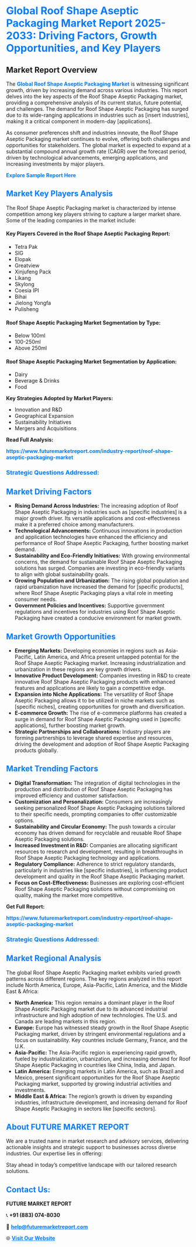 <h1 style="color: #007BFF;">Global Roof Shape Aseptic Packaging Market Report 2025-2033: Driving Factors, Growth Opportunities, and Key Players</h1>

<section id="overview">
<h2>Market Report Overview</h2>
<p>The <a href="https://www.futuremarketreport.com/industry-report/roof-shape-aseptic-packaging-market" style="color: #007BFF; text-decoration: none;"><strong>Global Roof Shape Aseptic Packaging Market</strong></a> is witnessing significant growth, driven by increasing demand across various industries. This report delves into the key aspects of the Roof Shape Aseptic Packaging market, providing a comprehensive analysis of its current status, future potential, and challenges. The demand for Roof Shape Aseptic Packaging has surged due to its wide-ranging applications in industries such as [insert industries], making it a critical component in modern-day [applications].</p>
<p>As consumer preferences shift and industries innovate, the Roof Shape Aseptic Packaging market continues to evolve, offering both challenges and opportunities for stakeholders. The global market is expected to expand at a substantial compound annual growth rate (CAGR) over the forecast period, driven by technological advancements, emerging applications, and increasing investments by major players.</p>
</section>

<section id="overview">
<p><a href="https://www.futuremarketreport.com/request-sample/reportId=42478" style="color: #007BFF; text-decoration: none;"><strong>Explore Sample Report Here</strong></a></p>
</section>

<section id="key-players">
<h2 style="color: #007BFF;">Market Key Players Analysis</h2>
<p>The Roof Shape Aseptic Packaging market is characterized by intense competition among key players striving to capture a larger market share. Some of the leading companies in the market include:</p>
<h4>Key Players Covered in the Roof Shape Aseptic Packaging Report:</h4>
<ul><li>Tetra Pak</li><li>SIG</li><li>Elopak</li><li>Greatview</li><li>Xinjufeng Pack</li><li>Likang</li><li>Skylong</li><li>Coesia IPI</li><li>Bihai</li><li>Jielong Yongfa</li><li>Pulisheng</li></ul>
<h4>Roof Shape Aseptic Packaging Market Segmentation by Type:</h4>
<ul><li>Below 100ml</li><li>100-250ml</li><li>Above 250ml</li></ul>

<h4>Roof Shape Aseptic Packaging Market Segmentation by Application:</h4>
<ul><li>Dairy</li><li>Beverage &amp; Drinks</li><li>Food</li></ul>
<p><strong>Key Strategies Adopted by Market Players:</strong></p>
<ul>
<li>Innovation and R&D</li>
<li>Geographical Expansion</li>
<li>Sustainability Initiatives</li>
<li>Mergers and Acquisitions</li>
</ul>
</section>

<section>
<p><strong>Read Full Analysis: </strong></p><a href="https://www.futuremarketreport.com/industry-report/roof-shape-aseptic-packaging-market" style="color: #007BFF; text-decoration: none;"><strong>https://www.futuremarketreport.com/industry-report/roof-shape-aseptic-packaging-market</strong></a>
<h3 style="color: #007BFF;">Strategic Questions Addressed:</h3>
</section>

<section id="driving-factors">
<h2 style="color: #007BFF;">Market Driving Factors</h2>
<ul>
<li><strong>Rising Demand Across Industries:</strong> The increasing adoption of Roof Shape Aseptic Packaging in industries such as [specific industries] is a major growth driver. Its versatile applications and cost-effectiveness make it a preferred choice among manufacturers.</li>
<li><strong>Technological Advancements:</strong> Continuous innovations in production and application technologies have enhanced the efficiency and performance of Roof Shape Aseptic Packaging, further boosting market demand.</li>
<li><strong>Sustainability and Eco-Friendly Initiatives:</strong> With growing environmental concerns, the demand for sustainable Roof Shape Aseptic Packaging solutions has surged. Companies are investing in eco-friendly variants to align with global sustainability goals.</li>
<li><strong>Growing Population and Urbanization:</strong> The rising global population and rapid urbanization have increased the demand for [specific products], where Roof Shape Aseptic Packaging plays a vital role in meeting consumer needs.</li>
<li><strong>Government Policies and Incentives:</strong> Supportive government regulations and incentives for industries using Roof Shape Aseptic Packaging have created a conducive environment for market growth.</li>
</ul>
</section>

<section id="growth-opportunities">
<h2 style="color: #007BFF;">Market Growth Opportunities</h2>
<ul>
<li><strong>Emerging Markets:</strong> Developing economies in regions such as Asia-Pacific, Latin America, and Africa present untapped potential for the Roof Shape Aseptic Packaging market. Increasing industrialization and urbanization in these regions are key growth drivers.</li>
<li><strong>Innovative Product Development:</strong> Companies investing in R&D to create innovative Roof Shape Aseptic Packaging products with enhanced features and applications are likely to gain a competitive edge.</li>
<li><strong>Expansion into Niche Applications:</strong> The versatility of Roof Shape Aseptic Packaging allows it to be utilized in niche markets such as [specific niches], creating opportunities for growth and diversification.</li>
<li><strong>E-commerce Growth:</strong> The rise of e-commerce platforms has created a surge in demand for Roof Shape Aseptic Packaging used in [specific applications], further boosting market growth.</li>
<li><strong>Strategic Partnerships and Collaborations:</strong> Industry players are forming partnerships to leverage shared expertise and resources, driving the development and adoption of Roof Shape Aseptic Packaging products globally.</li>
</ul>
</section>

<section id="trending-factors">
<h2 style="color: #007BFF;">Market Trending Factors</h2>
<ul>
<li><strong>Digital Transformation:</strong> The integration of digital technologies in the production and distribution of Roof Shape Aseptic Packaging has improved efficiency and customer satisfaction.</li>
<li><strong>Customization and Personalization:</strong> Consumers are increasingly seeking personalized Roof Shape Aseptic Packaging solutions tailored to their specific needs, prompting companies to offer customizable options.</li>
<li><strong>Sustainability and Circular Economy:</strong> The push towards a circular economy has driven demand for recyclable and reusable Roof Shape Aseptic Packaging solutions.</li>
<li><strong>Increased Investment in R&D:</strong> Companies are allocating significant resources to research and development, resulting in breakthroughs in Roof Shape Aseptic Packaging technology and applications.</li>
<li><strong>Regulatory Compliance:</strong> Adherence to strict regulatory standards, particularly in industries like [specific industries], is influencing product development and quality in the Roof Shape Aseptic Packaging market.</li>
<li><strong>Focus on Cost-Effectiveness:</strong> Businesses are exploring cost-efficient Roof Shape Aseptic Packaging solutions without compromising on quality, making the market more competitive.</li>
</ul>
</section>

<section>
<p><strong>Get Full Report: </strong></p><a href="https://www.futuremarketreport.com/industry-report/roof-shape-aseptic-packaging-market" style="color: #007BFF; text-decoration: none;"><strong>https://www.futuremarketreport.com/industry-report/roof-shape-aseptic-packaging-market</strong></a>
<h3 style="color: #007BFF;">Strategic Questions Addressed:</h3>
</section>


<section id="regional-analysis">
<h2 style="color: #007BFF;">Market Regional Analysis</h2>
<p>The global Roof Shape Aseptic Packaging market exhibits varied growth patterns across different regions. The key regions analyzed in this report include North America, Europe, Asia-Pacific, Latin America, and the Middle East & Africa:</p>
<ul>
<li><strong>North America:</strong> This region remains a dominant player in the Roof Shape Aseptic Packaging market due to its advanced industrial infrastructure and high adoption of new technologies. The U.S. and Canada are leading markets in this region.</li>
<li><strong>Europe:</strong> Europe has witnessed steady growth in the Roof Shape Aseptic Packaging market, driven by stringent environmental regulations and a focus on sustainability. Key countries include Germany, France, and the U.K.</li>
<li><strong>Asia-Pacific:</strong> The Asia-Pacific region is experiencing rapid growth, fueled by industrialization, urbanization, and increasing demand for Roof Shape Aseptic Packaging in countries like China, India, and Japan.</li>
<li><strong>Latin America:</strong> Emerging markets in Latin America, such as Brazil and Mexico, present significant opportunities for the Roof Shape Aseptic Packaging market, supported by growing industrial activities and investments.</li>
<li><strong>Middle East & Africa:</strong> The region’s growth is driven by expanding industries, infrastructure development, and increasing demand for Roof Shape Aseptic Packaging in sectors like [specific sectors].</li>
</ul>
</section>

<footer>
<h2 style="color: #007BFF;">About FUTURE MARKET REPORT</h2>
<p>We are a trusted name in market research and advisory services, delivering actionable insights and strategic support to businesses across diverse industries. Our expertise lies in offering:</p>

<p>Stay ahead in today’s competitive landscape with our tailored research solutions.</p>

<h2 style="color: #007BFF;">Contact Us:</h2>
<p><strong>FUTURE MARKET REPORT</strong></p>
<p>📞 <strong>+91 (883) 074-8030</strong></p>
<p>📧 <strong><a href="mailto:help@futuremarketreport.com" style="color: #007BFF;">help@futuremarketreport.com</a></strong></p>
<p>🌐 <strong><a href="https://www.futuremarketreport.com/" style="color: #007BFF;">Visit Our Website</a></strong></p>
</footer>